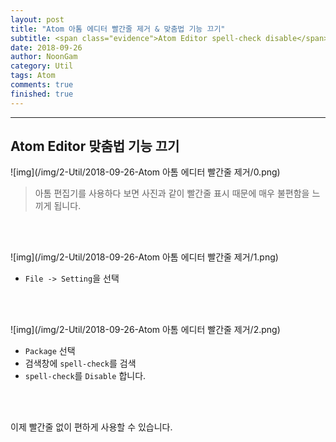 ```yaml
---
layout: post
title: "Atom 아톰 에디터 빨간줄 제거 & 맞춤법 기능 끄기"
subtitle: <span class="evidence">Atom Editor spell-check disable</span>
date: 2018-09-26
author: NoonGam
category: Util
tags: Atom
comments: true
finished: true
---
```

---

## Atom Editor 맞춤법 기능 끄기

![img](/img/2-Util/2018-09-26-Atom 아톰 에디터 빨간줄 제거/0.png)

> 아톰 편집기를 사용하다 보면 사진과 같이 빨간줄 표시 때문에 매우 불편함을 느끼게 됩니다.   

<br><br>

![img](/img/2-Util/2018-09-26-Atom 아톰 에디터 빨간줄 제거/1.png)
- `File -> Setting`을 선택


<br><br>

![img](/img/2-Util/2018-09-26-Atom 아톰 에디터 빨간줄 제거/2.png)
- `Package` 선택
- 검색창에 `spell-check`를 검색
- `spell-check`를 `Disable` 합니다.

<br><br>


<a>이제 빨간줄 없이 편하게 사용할 수 있습니다.</a>
